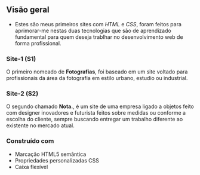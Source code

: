 ## Visão geral
- Estes são meus primeiros sites com <i>HTML</i> e <i>CSS</i>, foram feitos para aprimorar-me nestas duas tecnologias
 que são de aprendizado fundamental para quem deseja trablhar no desenvolvimento web de forma profissional.

### Site-1 (S1)
 O primeiro nomeado de <b>Fotografias</b>, foi baseado em um site voltado para profissionais da área da fotografia
 em estilo urbano, estudio ou industrial.

### Site-2 (S2)

 O segundo chamado <b>Nota.</b>, é um site de uma empresa ligado a objetos feito com designer inovadores e futurista
 feitos sobre medidas ou conforme a escolha do cliente, sempre buscando entregar um trabalho diferente ao existente no
 mercado atual.

 ### Construído com

- Marcação HTML5 semântica
- Propriedades personalizadas CSS
- Caixa flexível
